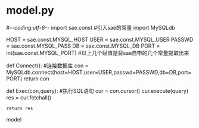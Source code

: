 model.py
========
#-*-coding:utf-8-*-
import sae.const  #引入sae的常量
import MySQLdb

HOST = sae.const.MYSQL_HOST
USER = sae.const.MYSQL_USER
PASSWD = sae.const.MYSQL_PASS
DB = sae.const.MYSQL_DB
PORT = int(sae.const.MYSQL_PORT)
#以上几个赋值是将sae自带的几个常量提取出来

def Connect():
    #连接数据库
    con = MySQLdb.connect(host=HOST,user=USER,passwd=PASSWD,db=DB,port=PORT)
    return con

def Exec(con,query):
    #执行SQL语句
    cur = con.cursor()
    cur.execute(query)
    res = cur.fetchall()
 
    return res
model
